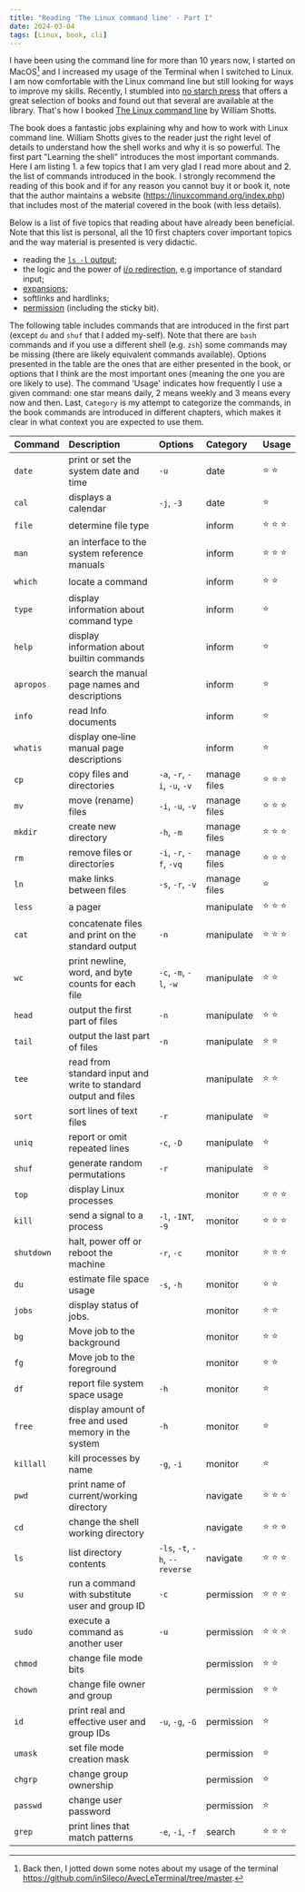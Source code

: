 ```yaml
---
title: "Reading 'The Linux command line' - Part I"
date: 2024-03-04
tags: [Linux, book, cli]
---
```


I have been using the command line for more than 10 years now, I started on MacOS[^termac] and I increased my usage of the Terminal when I switched to Linux. 
I am now comfortable with the Linux command line but still looking for ways to improve my skills. 
Recently, I stumbled into [no starch press](https://nostarch.com/) that offers a great selection of books and found out that several are available at the library. 
That's how I booked [The Linux command line](https://nostarch.com/tlcl2) by William Shotts. 

The book does a fantastic jobs explaining why and how to work with Linux command line. 
William Shotts gives to the reader just the right level of details to understand how the shell works and why it is so powerful. 
The first part "Learning the shell" introduces the most important commands. 
Here I am listing 1. a few topics that I am very glad I read more about and 2. the list of commands introduced in the book. 
I strongly recommend the reading of this book and if for any reason you cannot buy it or book it, note that the author maintains a website 
(https://linuxcommand.org/index.php) that includes most of the material covered in the book (with less details). 

Below is a list of five topics that reading about have already been beneficial.
Note that this list is personal, all the 10 first chapters cover important topics and the way material is presented is very didactic. 

- reading the [`ls -l` output](https://linuxcommand.org/lc3_lts0030.php);
- the logic and the power of [i/o redirection](https://linuxcommand.org/lc3_lts0070.php), e.g importance of standard input;
- [expansions](https://linuxcommand.org/lc3_lts0080.php);
- softlinks and hardlinks;
- [permission](https://linuxcommand.org/lc3_lts0090.php) (including the sticky bit).

The following table includes commands that are introduced in the first part (except `du` and `shuf` that I added my-self). 
Note that there are `bash` commands and if you use a different shell (e.g. `zsh`) some commands may be missing (there are likely equivalent commands available). 
Options presented in the table are the ones that are either presented in the book, or options that I think are the most important ones (meaning the one you are ore likely to use). 
The command 'Usage' indicates how frequently I use a given command: one star means daily, 2 means weekly and 3 means every now and then.
Last, `Category` is my attempt to categorize the commands, in the book commands are introduced in different chapters, which makes it clear in what context you are expected to use them.



[^termac]: Back then, I jotted down some notes about my usage of the terminal https://github.com/inSileco/AvecLeTerminal/tree/master.



|Command    |Description                                                     |Options                        |Category     |Usage                |
|:----------|:---------------------------------------------------------------|:------------------------------|:------------|:--------------------|
|`date`     |print or set the system date and time                           |`-u`                           |date         |:star: :star:        |
|`cal`      |displays a calendar                                             |`-j`, `-3`                     |date         |:star:               |
|`file`     |determine file type                                             |                               |inform       |:star: :star: :star: |
|`man`      |an interface to the system reference manuals                    |                               |inform       |:star: :star: :star: |
|`which`    |locate a command                                                |                               |inform       |:star: :star:        |
|`type`     |display information about command type                          |                               |inform       |:star:               |
|`help`     |display information about builtin commands                      |                               |inform       |:star:               |
|`apropos`  |search the manual page names and descriptions                   |                               |inform       |:star:               |
|`info`     |read Info documents                                             |                               |inform       |:star:               |
|`whatis`   |display one‐line manual page descriptions                       |                               |inform       |:star:               |
|`cp`       |copy files and directories                                      |`-a`, `-r`, `-i`, `-u`, `-v`   |manage files |:star: :star: :star: |
|`mv`       |move (rename) files                                             |`-i`, `-u`, `-v`               |manage files |:star: :star: :star: |
|`mkdir`    |create new directory                                            |`-h`, `-m`                     |manage files |:star: :star: :star: |
|`rm`       |remove files or directories                                     |`-i`, `-r`, `-f`, `-vq`        |manage files |:star: :star: :star: |
|`ln`       |make links between files                                        |`-s`, `-r`, `-v`               |manage files |:star:               |
|`less`     |a pager                                                         |                               |manipulate   |:star: :star: :star: |
|`cat`      |concatenate files and print on the standard output              |`-n`                           |manipulate   |:star: :star: :star: |
|`wc`       |print newline, word, and byte counts for each file              |`-c`, `-m`, `-l`, `-w`         |manipulate   |:star: :star:        |
|`head`     |output the first part of files                                  |`-n`                           |manipulate   |:star: :star:        |
|`tail`     |output the last part of files                                   |`-n`                           |manipulate   |:star: :star:        |
|`tee`      |read from standard input and write to standard output and files |                               |manipulate   |:star: :star:        |
|`sort`     |sort lines of text files                                        |`-r`                           |manipulate   |:star:               |
|`uniq`     |report or omit repeated lines                                   |`-c`, `-D`                     |manipulate   |:star:               |
|`shuf`     |generate random permutations                                    |`-r`                           |manipulate   |:star:               |
|`top`      |display Linux processes                                         |                               |monitor      |:star: :star: :star: |
|`kill`     |send a signal to a process                                      |`-l`, `-INT`, `-9`             |monitor      |:star: :star: :star: |
|`shutdown` |halt, power off or reboot the machine                           |`-r`, `-c`                     |monitor      |:star: :star: :star: |
|`du`       |estimate file space usage                                       |`-s`, `-h`                     |monitor      |:star: :star:        |
|`jobs`     |display status of jobs.                                         |                               |monitor      |:star: :star:        |
|`bg`       |Move job to the background                                      |                               |monitor      |:star: :star:        |
|`fg`       |Move job to the foreground                                      |                               |monitor      |:star: :star:        |
|`df`       |report file system space usage                                  |`-h`                           |monitor      |:star:               |
|`free`     |display amount of free and used memory in the system            |`-h`                           |monitor      |:star:               |
|`killall`  |kill processes by name                                          |`-g`, `-i`                     |monitor      |:star:               |
|`pwd`      |print name of current/working directory                         |                               |navigate     |:star: :star: :star: |
|`cd`       |change the shell working directory                              |                               |navigate     |:star: :star: :star: |
|`ls`       |list directory contents                                         |`-ls`, `-t`, `-h`, `--reverse` |navigate     |:star: :star: :star: |
|`su`       |run a command with substitute user and group ID                 |`-c`                           |permission   |:star: :star: :star: |
|`sudo`     |execute a command as another user                               |`-u`                           |permission   |:star: :star: :star: |
|`chmod`    |change file mode bits                                           |                               |permission   |:star: :star:        |
|`chown`    |change file owner and group                                     |                               |permission   |:star: :star:        |
|`id`       |print real and effective user and group IDs                     |`-u`, `-g`, `-G`               |permission   |:star:               |
|`umask`    |set file mode creation mask                                     |                               |permission   |:star:               |
|`chgrp`    |change group ownership                                          |                               |permission   |:star:               |
|`passwd`   |change user password                                            |                               |permission   |:star:               |
|`grep`     |print lines that match patterns                                 |`-e`, `-i`, `-f`               |search       |:star: :star: :star: |